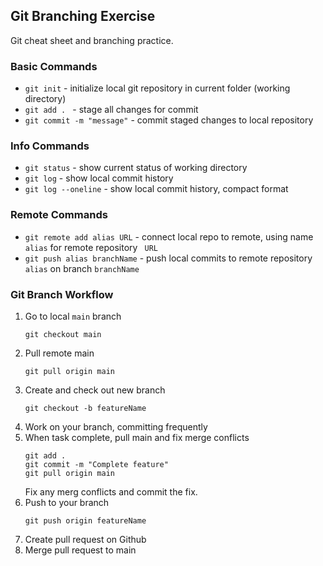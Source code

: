 ## Git Branching Exercise

Git cheat sheet and branching practice.

### Basic Commands
* `git init` - initialize local git repository in current folder (working directory)
* `git add . ` - stage all changes for commit
* `git commit -m "message"` - commit staged changes to local repository  

### Info Commands
* `git status` - show current status of working directory
* `git log` - show local commit history
* `git log --oneline` - show local commit history, compact format

### Remote Commands
* `git remote add alias URL` - connect local repo to remote, using name `alias` for remote repository  ` URL`
* `git push alias branchName` - push local commits to remote repository `alias` on branch `branchName` 

### Git Branch Workflow
1. Go to local `main` branch
	```
	git checkout main
	```
2. Pull remote main
	```
	git pull origin main
	```
3. Create and check out new branch
	```
	git checkout -b featureName
	```
4. Work on your branch, committing frequently
5. When task complete, pull main and fix merge conflicts
	```
	git add .
	git commit -m "Complete feature"
	git pull origin main
	```
	Fix any merg conflicts and commit the fix.
6. Push to your branch 
	```
	git push origin featureName
	```
7. Create pull request on Github
8. Merge pull request to main

